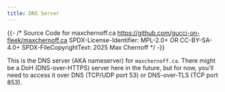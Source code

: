 ```yaml
---
title: DNS Server
---
```


{{- /* Source Code for maxchernoff.ca
     https://github.com/gucci-on-fleek/maxchernoff.ca
     SPDX-License-Identifier: MPL-2.0+ OR CC-BY-SA-4.0+
     SPDX-FileCopyrightText: 2025 Max Chernoff */ -}}

This is the <abbr>DNS</abbr> server (<abbr>AKA</abbr> nameserver) for
`maxchernoff.ca`. There might be a DoH
(<abbr>DNS</abbr>-over-<abbr>HTTPS</abbr>) server here in the future,
but for now, you'll need to access it over <abbr>DNS</abbr>
(<abbr>TCP/UDP</abbr> port 53) or <abbr>DNS</abbr>-over-<abbr>TLS</abbr>
(<abbr>TCP</abbr> port 853).
